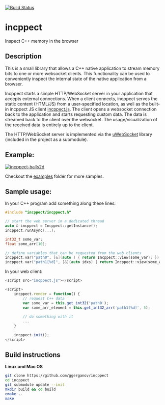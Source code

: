 [![Build Status](https://travis-ci.org/ggerganov/incppect.svg?branch=master)](https://travis-ci.org/ggerganov/incppect?branch=master)

# incppect

Inspect C++ memory in the browser

## Description

This is a small library that allows a C++ native application to stream memory bits to one or more websocket clients. This functionality can be used to conveniently inspect the internal state of the native application from a browser.

Incppect starts a simple HTTP/WebSocket server in your application that accepts external connections. When a client connects, incppect serves the static content (HTML/JS) from a user-specified location, as well as the built-in incppect JS client [incppect.js](https://github.com/ggerganov/incppect/blob/master/src/incppect.js). The client opens a websocket connection back to the application and starts requesting custom data. The data is streamed back to the client over the websocket. The usage/visualization of the received data is entirely up to the client.

The HTTP/WebSocket server is implemented via the [uWebSocket](https://github.com/uNetworking/uWebSockets) library (included in the project as a submodule).

## Example:

<a href="https://i.imgur.com/8hJSbzQ.gif" target="_blank">![incppect-balls2d](https://i.imgur.com/8hJSbzQ.gif)</a>

Checkout the [examples](https://github.com/ggerganov/incppect/tree/master/examples) folder for more samples.

## Sample usage:

In your C++ program add something along these lines:

```cpp
#include "incppect/incppect.h"

// start the web server in a dedicated thread
auto & incppect = Incppect::getInstance();
incppect.runAsync(...);

int32_t some_var;
float some_arr[10];
    
// define variables that can be requested from the web clients
incppect.var("path0", [&](auto ) { return Incppect::view(some_var); });
incppect.var("path1[%d]", [&](auto idxs) { return Incppect::view(some_arr[idxs[0]]); });

```

In your web client:

```js
<script src="incppect.js"></script>

<script>
    incppect.render = function() {
        // request C++ data
        var some_var = this.get_int32('path0');
        var some_arr_element = this.get_int32_arr('path1[%d]', 5);
        
        // do something with it
        ...
    }
    
    incppect.init();
</script>

```

## Build instructions

**Linux and Mac OS**

```bash
git clone https://github.com/ggerganov/incppect
cd incppect
git submodule update --init
mkdir build && cd build
cmake ..
make
```
